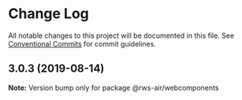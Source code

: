 # Change Log

All notable changes to this project will be documented in this file.
See [Conventional Commits](https://conventionalcommits.org) for commit guidelines.

## 3.0.3 (2019-08-14)

**Note:** Version bump only for package @rws-air/webcomponents
